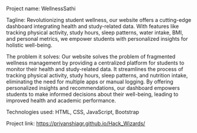 Project name: WellnessSathi
 
Tagline: Revolutionizing student wellness, our website offers a cutting-edge dashboard integrating health and study-related data. With features like tracking physical activity, study hours, sleep patterns, water intake, BMI, and personal metrics, we empower students with personalized insights for holistic well-being.

The problem it solves:
Our website solves the problem of fragmented wellness management by providing a centralized platform for students to monitor their health and study-related data. It streamlines the process of tracking physical activity, study hours, sleep patterns, and nutrition intake, eliminating the need for multiple apps or manual logging. By offering personalized insights and recommendations, our dashboard empowers students to make informed decisions about their well-being, leading to improved health and academic performance.

Technologies used:
HTML, CSS, JavaScript, Bootstrap

Project link:
https://priyanshiagr.github.io/Hack_Wizards/
